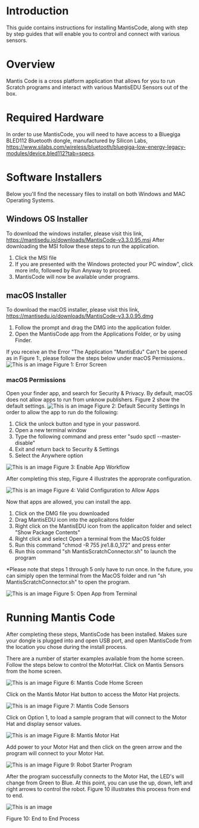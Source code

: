 # Introduction
This guide contains instructions for installing MantisCode, along with step by step guides that will enable you to control and connect with various sensors.

# Overview
Mantis Code is a cross platform application that allows for you to run Scratch programs and interact with various MantisEDU Sensors out of the box.

# Required Hardware
In order to use MantisCode, you will need to have access to a Bluegiga BLED112 Bluetooth dongle, manufactured by Silicon Labs, https://www.silabs.com/wireless/bluetooth/bluegiga-low-energy-legacy-modules/device.bled112?tab=specs.

# Software Installers
Below you'll find the necessary files to install on both Windows and MAC Operating Systems.

## Windows OS Installer
To download the windows installer, please visit this link, https://mantisedu.io/downloads/MantisCode-v3.3.0.95.msi
After downloading the MSI follow these steps to run the application.

1. Click the MSI file
2. If you are presented with the Windows protected your PC window", click more info, followed by Run Anyway to proceed.
3. MantisCode will now be available under programs.

## macOS Installer
To download the macOS installer, please visit this link, https://mantisedu.io/downloads/MantisCode-v3.3.0.95.dmg
1. Follow the prompt and drag the DMG into the application folder.
2. Open the MantisCode app from the Applications Folder, or by using Finder.

If you receive an the Error "The Application "MantisEdu" Can't be opened as in Figure 1:, please follow the steps below under macOS Permissions..
![This is an image](https://raw.githubusercontent.com/mantisedu/mantiscode/main/docs/images/error.png)
Figure 1: Error Screen

### macOS Permissions

Open your finder app, and search for Security & Privacy.  By default, macOS does not allow apps to run from unknow publishers.   Figure 2 show the default settings.
![This is an image](https://raw.githubusercontent.com/mantisedu/mantiscode/main/docs/images/security1.png)
Figure 2: Default Security Settings
In order to allow the app to run do the following:

 1. Click the unlock button and type in your password.  
 2. Open a new terminal window
 3. Type the following command and press enter "sudo spctl --master-disable"
 4. Exit and return back to Security & Settings
 5. Select the Anywhere option 

![This is an image](https://raw.githubusercontent.com/mantisedu/mantiscode/main/docs/images/EnableApps.gif)
Figure 3: Enable App Workflow

After completing this step, Figure 4 illustrates the approprate configuration.

![This is an image](https://raw.githubusercontent.com/mantisedu/mantiscode/main/docs/images/security2.png)
Figure 4: Valid Configuration to Allow Apps

Now that apps are allowed, you can install the app.

 1. Click on the DMG file you downloaded 
 2. Drag MantisEDU icon into the applicaitons folder
 3. Right click on the MantisEDU icon from the applicaiton folder and select "Show Package Contents"
 4. Right click and select Open a terminal from the MacOS folder
 5. Run this command "chmod -R 755 jre1.8.0_172" and press enter
 6. Run this command "sh MantisScratchConnector.sh" to launch the program

*Please note that steps 1 through 5 only have to run once.  In the future, you can simiply open the terminal from the MacOS folder and run "sh MantisScratchConnector.sh" to open the program.

![This is an image](https://raw.githubusercontent.com/mantisedu/mantiscode/main/docs/images/permissions.gif)
Figure 5: Open App from Terminal


# Running Mantis Code
After completing these steps, MantisCode has been installed.  Makes sure your dongle is plugged into and open USB port, and open MantisCode from the location you chose during the install process.

There are a number of starter examples available from the home screen.  Follow the steps below to control the MotorHat.
Click on Mantis Sensors from the home screen.

![This is an image](https://raw.githubusercontent.com/mantisedu/mantiscode/main/docs/images/mantiscode.png)
Figure 6: Mantis Code Home Screen

Click on the Mantis Motor Hat button to access the Motor Hat projects.

![This is an image](https://raw.githubusercontent.com/mantisedu/mantiscode/main/docs/images/sensors.png)
Figure 7: Mantis Code Sensors

Click on Option 1, to load a sample program that will connect to the Motor Hat and display sensor values.

![This is an image](https://raw.githubusercontent.com/mantisedu/mantiscode/main/docs/images/robotstarter.png)
Figure 8: Mantis Motor Hat

Add power to your Motor Hat and then click on the green arrow and the program will connect to your Motor Hat.

![This is an image](https://raw.githubusercontent.com/mantisedu/mantiscode/main/docs/images/robotprogram.png)
Figure 9: Robot Starter Program

After the program successfully connects to the Motor Hat, the LED's will change from Green to Blue.  At this point, you can use the up, down, left and right arrows to control the robot. Figure 10 illustrates this process from end to end.

![This is an image](https://raw.githubusercontent.com/mantisedu/mantiscode/main/docs/images/end2end.gif)

Figure 10: End to End Process